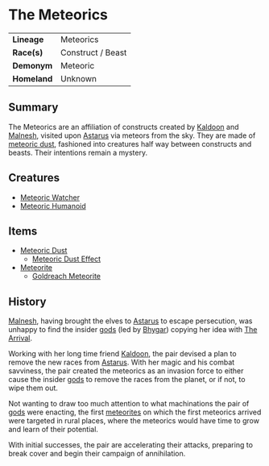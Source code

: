 # The Meteorics

|||
| --- | --- |
| **Lineage** | Meteorics | lineage.1
| **Race(s)** | Construct / Beast |
| **Demonym** | Meteoric |
| **Homeland** | Unknown |

## Summary

The Meteorics are an affiliation of constructs created by [Kaldoon](../gods/deities/kaldoon.md) and [Malnesh](../gods/deities/malnesh.md), visited upon [Astarus](../planes/astarus.md) via meteors from the sky. They are made of [meteoric dust](../items/meteoric/meteoric-dust.md), fashioned into creatures half way between constructs and beasts. Their intentions remain a mystery.

## Creatures

- [Meteoric Watcher](../creatures/meteoric-watcher.md)
- [Meteoric Humanoid](../creatures/meteoric-humanoid.md)

## Items

- [Meteoric Dust](../items/meteoric/meteoric-dust.md)
  - [Meteoric Dust Effect](../items/meteoric/meteoric-dust-effect.md)
- [Meteorite](../items/meteoric/meteorite.md)
  - [Goldreach Meteorite](../items/meteoric/meteorites/goldreach-meteorite.md)

## History

[Malnesh](../gods/deities/malnesh.md), having brought the elves to [Astarus](../planes/astarus.md) to escape persecution, was unhappy to find the insider [gods](../gods/gods.md) (led by [Bhygar](../gods/deities/bhygar.md)) copying her idea with [The Arrival](../history/events/the-arrival.md).

Working with her long time friend [Kaldoon](../gods/deities/kaldoon.md), the pair devised a plan to remove the new races from [Astarus](../planes/astarus.md). With her magic and his combat savviness, the pair created the meteorics as an invasion force to either cause the insider [gods](../gods/gods.md) to remove the races from the planet, or if not, to wipe them out.

Not wanting to draw too much attention to what machinations the pair of [gods](../gods/gods.md) were enacting, the first [meteorites](../items/meteoric/meteorite.md) on which the first meteorics arrived were targeted in rural places, where the meteorics would have time to grow and learn of their potential.

With initial successes, the pair are accelerating their attacks, preparing to break cover and begin their campaign of annihilation.
